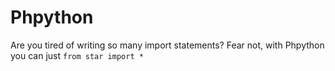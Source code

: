# Phpython
Are you tired of writing so many import statements?
Fear not, with Phpython you can just `from star import *`
